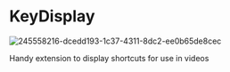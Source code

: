 # KeyDisplay

![245558216-dcedd193-1c37-4311-8dc2-ee0b65de8cec](https://github.com/user-attachments/assets/de510a60-9b3b-464d-a025-c38cc8d7b09c)

Handy extension to display shortcuts for use in videos
